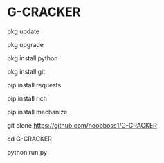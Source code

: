 # G-CRACKER
pkg update 

pkg upgrade 

pkg install python 

pkg install git 

pip install requests

pip install rich

pip install mechanize 

git clone https://github.com/noobboss1/G-CRACKER

cd G-CRACKER

python run.py
